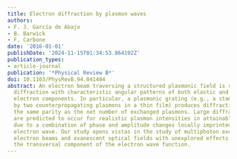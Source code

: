 ```yaml
---
title: Electron diffraction by plasmon waves
authors:
- F. J. García de Abajo
- B. Barwick
- F. Carbone
date: '2016-01-01'
publishDate: '2024-11-15T01:34:53.864192Z'
publication_types:
- article-journal
publication: '*Physical Review B*'
doi: 10.1103/PhysRevB.94.041404
abstract: An electron beam traversing a structured plasmonic field is shown to undergo
  diffraction with characteristic angular patterns of both elastic and inelastic outgoing
  electron components. In particular, a plasmonic grating (e.g., a standing wave formed
  by two counterpropagating plasmons in a thin film) produces diffraction orders of
  the same parity as the net number of exchanged plasmons. Large diffracted beam fractions
  are predicted to occur for realistic plasmon intensities in attainable geometries
  due to a combination of phase and amplitude changes locally imprinted on the passing
  electron wave. Our study opens vistas in the study of multiphoton exchanges between
  electron beams and evanescent optical fields with unexplored effects related to
  the transversal component of the electron wave function.
---
```

